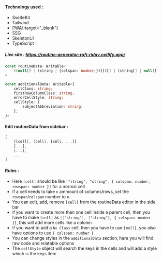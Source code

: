 #### Technology used :
- SvelteKit
- Tailwind
- [PWA](https://thecodingchannel.hashnode.dev/turn-your-sveltekit-app-into-a-pwa-in-3-simple-steps){:target="_blank"}
- SSG
- SkeletonUI
- TypeScript

##### Live site : https://routine-generator-rafi-riday.netlify.app/

```ts
const routineData: Writable<
    ((null[] | (string | {colspan: number;})[])[] | (string[] | null[] | (string[] | {colspan: number;})[])[])[]
>

const additionalData: Writable<{
    cellClass: string;
    firstRowColumnClass: string;
    errorCellStyle: string;
    cellStyle: {
        subjectAbbreviation: string;
    };
}>
```

#### Edit routineData from sidebar :
```js
[
    [[cell], [cell], [cell, ...]]
    [...],
    [...],
    ...
]
```

#### Rules :
- Here `[cell]` should be like `["string", "string", { colspan: number, rowspan: number }]` for a normal cell
- If a cell needs to take `n` ammount of columns/rows, set the `rowspan`/`colspan` number to `n`.
- You can edit, add, remove `[cell]` from the routineData editor in the side bar
- if you want to create more than one cell inside a parent cell, then you have to make `[cell]` as `[["string"], ["string"], { colspan: number }]`, this will add more cells like a column
- If you want to add a `No Class` cell, then you have to use `[null]`, you also have options to use `{ colspan: number }`
- You can change styles in the `additionalData` section, here you will find raw code and relatable options
- The `cellStyle` object will search the keys in the cells and will add a style which is the keys item
